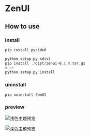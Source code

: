 # ZenUI

## How to use

### install

```powershell
pip install pyside6

python setup.py sdist
pip install ./dist/zenui-0.1.0.tar.gz
# or
python setup.py install
```

### uninstall

```powershell
pip uninstall ZenUI
```

### preview

![浅色主题预览](https://cdn.jsdelivr.net/gh/ichinoseyuu/Image/202505121700512.png)

![深色主题预览](https://cdn.jsdelivr.net/gh/ichinoseyuu/Image/202505121700783.png)
